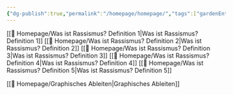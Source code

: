 ```yaml
---
{"dg-publish":true,"permalink":"/homepage/homepage/","tags":["gardenEntry"]}
---
```


[[🛜 Homepage/Was ist Rassismus? Definition 1\|Was ist Rassismus? Definition 1]]
[[🛜 Homepage/Was ist Rassismus? Definition 2\|Was ist Rassismus? Definition 2]]
[[🛜 Homepage/Was ist Rassismus? Definition 3\|Was ist Rassismus? Definition 3]]
[[🛜 Homepage/Was ist Rassismus? Definition 4\|Was ist Rassismus? Definition 4]]
[[🛜 Homepage/Was ist Rassismus? Definition 5\|Was ist Rassismus? Definition 5]]

[[🛜 Homepage/Graphisches Ableiten\|Graphisches Ableiten]]
